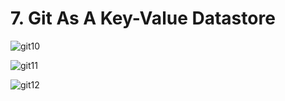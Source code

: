 # 7. Git As A Key-Value Datastore

![git10](https://user-images.githubusercontent.com/50626798/231966413-6eeed709-00f5-49d7-9253-baed4832314d.png)

![git11](https://user-images.githubusercontent.com/50626798/231966418-aeefc01e-7177-41d6-beb6-0fbc31378eab.png)

![git12](https://user-images.githubusercontent.com/50626798/231966421-9845eeab-1104-4bf3-83f4-ef5036694dbc.png)

